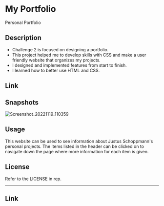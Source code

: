 # My Portfolio
Personal Portfolio

## Description
- Challenge 2 is focused on designing a portfolio.
- This project helped me to develop skills with CSS and make a
user friendly website that organizes my projects.
- I designed and implemented features from start to finish.
- I learned how to better use HTML and CSS.

## Link

## Snapshots
![Screenshot_20221119_110359](https://user-images.githubusercontent.com/114710827/202865155-e545770f-0f0c-4003-92c8-770666bcb865.png)
## Usage

This website can be used to see information about Justus Schoppmann's personal projects. The items listed in the header can be clicked on to navigate down the page where more information for each item is given.

## License

Refer to the LICENSE in rep.

---

## Link


